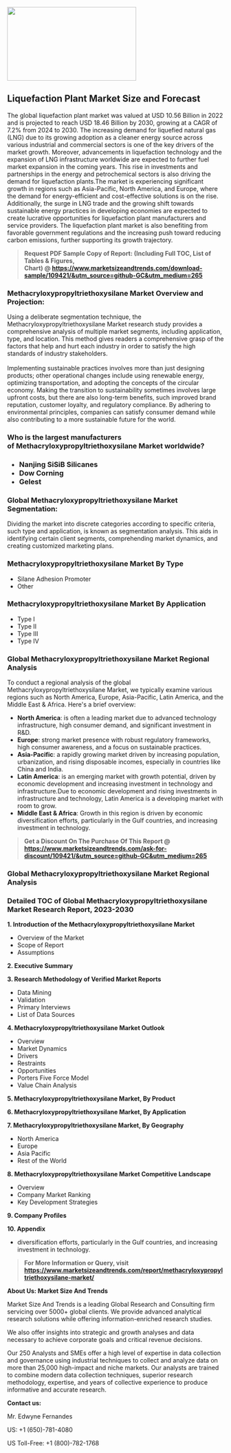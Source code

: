 <p><img class="alignnone size-medium wp-image-20088" src="https://ffe5etoiles.com/wp-content/uploads/2024/12/MST1-300x171.png" alt="" width="300" height="171" /></p><h2>Liquefaction Plant Market Size and Forecast</h2><p>The global liquefaction plant market was valued at USD 10.56 Billion in 2022 and is projected to reach USD 18.46 Billion by 2030, growing at a CAGR of 7.2% from 2024 to 2030. The increasing demand for liquefied natural gas (LNG) due to its growing adoption as a cleaner energy source across various industrial and commercial sectors is one of the key drivers of the market growth. Moreover, advancements in liquefaction technology and the expansion of LNG infrastructure worldwide are expected to further fuel market expansion in the coming years. This rise in investments and partnerships in the energy and petrochemical sectors is also driving the demand for liquefaction plants.The market is experiencing significant growth in regions such as Asia-Pacific, North America, and Europe, where the demand for energy-efficient and cost-effective solutions is on the rise. Additionally, the surge in LNG trade and the growing shift towards sustainable energy practices in developing economies are expected to create lucrative opportunities for liquefaction plant manufacturers and service providers. The liquefaction plant market is also benefiting from favorable government regulations and the increasing push toward reducing carbon emissions, further supporting its growth trajectory.</p><blockquote id="" class=""><strong>Request PDF Sample Copy of Report: (Including Full TOC, List of Tables &amp; Figures, Chart)&nbsp;@&nbsp;<strong><a href="https://www.marketsizeandtrends.com/download-sample/109421/&utm_source=github-GC&utm_medium=265" target="_blank">https://www.marketsizeandtrends.com/download-sample/109421/&utm_source=github-GC&utm_medium=265</a></strong></strong></blockquote><h3 id="" class="">Methacryloxypropyltriethoxysilane Market&nbsp;Overview and Projection:</h3><p id="" class="">Using a deliberate segmentation technique, the Methacryloxypropyltriethoxysilane Market research study provides a comprehensive analysis of multiple market segments, including application, type, and location. This method gives readers a comprehensive grasp of the factors that help and hurt each industry in order to satisfy the high standards of industry stakeholders. <br /> <br />Implementing sustainable practices involves more than just designing products; other operational changes include using renewable energy, optimizing transportation, and adopting the concepts of the circular economy. Making the transition to sustainability sometimes involves large upfront costs, but there are also long-term benefits, such improved brand reputation, customer loyalty, and regulatory compliance. By adhering to environmental principles, companies can satisfy consumer demand while also contributing to a more sustainable future for the world.</p><h3 id="" class="">Who is the largest manufacturers of&nbsp;Methacryloxypropyltriethoxysilane Market worldwide?</h3><h3 class=""><p><ul><li>Nanjing SiSiB Silicanes </li><li> Dow Corning </li><li> Gelest</li></ul></p></h3><h3 id="" class="">Global&nbsp;Methacryloxypropyltriethoxysilane Market Segmentation:</h3><p id="" class="">Dividing the market into discrete categories according to specific criteria, such type and application, is known as segmentation analysis. This aids in identifying certain client segments, comprehending market dynamics, and creating customized marketing plans.</p><h3 id="" class="">Methacryloxypropyltriethoxysilane Market&nbsp;By Type</h3><p><p><ul><li>Silane Adhesion Promoter</li><li> Other</p></li></ul></p></p><h3 id="" class="">Methacryloxypropyltriethoxysilane Market&nbsp;By Application</h3><p class=""><p><ul><li>Type I</li><li> Type II</li><li> Type III</li><li> Type IV</li></ul></p></p><h3 id="" class="">Global Methacryloxypropyltriethoxysilane Market Regional Analysis</h3><p id="" class="">To conduct a regional analysis of the global Methacryloxypropyltriethoxysilane Market, we typically examine various regions such as North America, Europe, Asia-Pacific, Latin America, and the Middle East &amp; Africa. Here's a brief overview:</p><ul><li><strong>North America</strong>: is often a leading market due to advanced technology infrastructure, high consumer demand, and significant investment in R&amp;D.</li><li><strong>Europe</strong>: strong market presence with robust regulatory frameworks, high consumer awareness, and a focus on sustainable practices.</li><li><strong>Asia-Pacific</strong>: a rapidly growing market driven by increasing population, urbanization, and rising disposable incomes, especially in countries like China and India.</li><li><strong>Latin America</strong>: is an emerging market with growth potential, driven by economic development and increasing investment in technology and infrastructure.Due to economic development and rising investments in infrastructure and technology, Latin America is a developing market with room to grow.</li><li><strong>Middle East &amp; Africa</strong>: Growth in this region is driven by economic diversification efforts, particularly in the Gulf countries, and increasing investment in technology.</li></ul><blockquote id="" class=""><strong>Get a Discount On The Purchase Of This Report @ <strong><a href="https://www.marketsizeandtrends.com/ask-for-discount/109421/&utm_source=github-GC&utm_medium=265" target="_blank">https://www.marketsizeandtrends.com/ask-for-discount/109421/&utm_source=github-GC&utm_medium=265</a></strong></strong></blockquote><h3 id="" class="">Global Methacryloxypropyltriethoxysilane Market Regional Analysis</h3><h3 id="" class="">Detailed TOC of Global Methacryloxypropyltriethoxysilane Market Research Report, 2023-2030</h3><p id="" class=""><strong>1. Introduction of the Methacryloxypropyltriethoxysilane Market</strong></p><ul><li>Overview of the Market</li><li>Scope of Report</li><li>Assumptions</li></ul><p id="" class=""><strong>2. Executive Summary</strong></p><p id="" class=""><strong>3. Research Methodology of Verified Market Reports</strong></p><ul><li>Data Mining</li><li>Validation</li><li>Primary Interviews</li><li>List of Data Sources</li></ul><p id="" class=""><strong>4. Methacryloxypropyltriethoxysilane Market Outlook</strong></p><ul><li>Overview</li><li>Market Dynamics</li><li>Drivers</li><li>Restraints</li><li>Opportunities</li><li>Porters Five Force Model</li><li>Value Chain Analysis</li></ul><p id="" class=""><strong>5. Methacryloxypropyltriethoxysilane Market, By Product</strong></p><p id="" class=""><strong>6. Methacryloxypropyltriethoxysilane Market, By Application</strong></p><p id="" class=""><strong>7. Methacryloxypropyltriethoxysilane Market, By Geography</strong></p><ul><li>North America</li><li>Europe</li><li>Asia Pacific</li><li>Rest of the World</li></ul><p id="" class=""><strong>8. Methacryloxypropyltriethoxysilane Market Competitive Landscape</strong></p><ul><li>Overview</li><li>Company Market Ranking</li><li>Key Development Strategies</li></ul><p id="" class=""><strong>9. Company Profiles</strong></p><p id="" class=""><strong>10. Appendix</strong></p><ul><li>diversification efforts, particularly in the Gulf countries, and increasing investment in technology.</li></ul><blockquote id="" class=""><strong>For More Information or Query, visit <strong><strong><a href="https://www.marketsizeandtrends.com/report/methacryloxypropyltriethoxysilane-market/" target="_blank">https://www.marketsizeandtrends.com/report/methacryloxypropyltriethoxysilane-market/</a></strong></strong></strong></blockquote><p id="" class=""><strong>About Us: Market Size And Trends</strong></p><p id="" class="">Market Size And Trends is a leading Global Research and Consulting firm servicing over 5000+ global clients. We provide advanced analytical research solutions while offering information-enriched research studies.</p><p id="" class="">We also offer insights into strategic and growth analyses and data necessary to achieve corporate goals and critical revenue decisions.</p><p id="" class="">Our 250 Analysts and SMEs offer a high level of expertise in data collection and governance using industrial techniques to collect and analyze data on more than 25,000 high-impact and niche markets. Our analysts are trained to combine modern data collection techniques, superior research methodology, expertise, and years of collective experience to produce informative and accurate research.</p><p id="" class=""><strong>Contact us:</strong></p><p id="" class="">Mr. Edwyne Fernandes</p><p id="" class="">US: +1 (650)-781-4080</p><p id="" class="">US Toll-Free: +1 (800)-782-1768</p>
